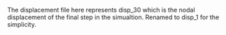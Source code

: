 The displacement file here represents disp_30 which is the nodal displacement of the final step in the simualtion. Renamed to disp_1 for the simplicity.
